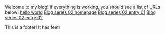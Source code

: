 Welcome to my blog! If everything is working, you should see a list of URLs below!
[hello world](.\01_helloworld\/helloworld.md)
[Blog series 02 homepage](.\02_series\item.md)
	[Blog series 02 entry 01](.\02_series\02_01_entryone\item.md)
	[Blog series 02 entry 02](.\02_series\02_02_entrytwo\item.md)

This is a footer! It has feet!
